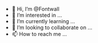 - 👋 Hi, I’m @Fontwall
- 👀 I’m interested in ...
- 🌱 I’m currently learning ...
- 💞️ I’m looking to collaborate on ...
- 📫 How to reach me ...

<!---
Fontwall/Fontwall is a ✨ special ✨ repository because its `README.md` (this file) appears on your GitHub profile.
You can click the Preview link to take a look at your changes.
